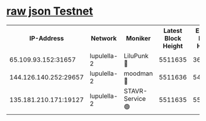 [raw json Testnet](https://rpc-check.jaclalt.stavr.tech/jaclalt/rpc-jaclalt-result.json)
=

<table><tr><th>IP-Address</th><th>Network</th><th>Moniker</th><th>Latest Block Height</th><th>Earliest Block Height</th><th>Catching Up</th><th>Voting Power</th><th>Scan Time</th></tr><tr><td>65.109.93.152:31657</td><td>lupulella-2</td><td>LiluPunk 🔴</td><td>5511635</td><td>3688866</td><td>False</td><td>685033</td><td>2023-12-01T03:57:36.381020789UTC</td></tr><tr><td>144.126.140.252:29657</td><td>lupulella-2</td><td>moodman 🔴</td><td>5511636</td><td>5411636</td><td>False</td><td>769094</td><td>2023-12-01T03:57:43.333234505UTC</td></tr><tr><td>135.181.210.171:19127</td><td>lupulella-2</td><td>STAVR-Service 🟢</td><td>5511635</td><td>5510901</td><td>False</td><td>0</td><td>2023-12-01T03:57:35.990944185UTC</td></tr></table>
